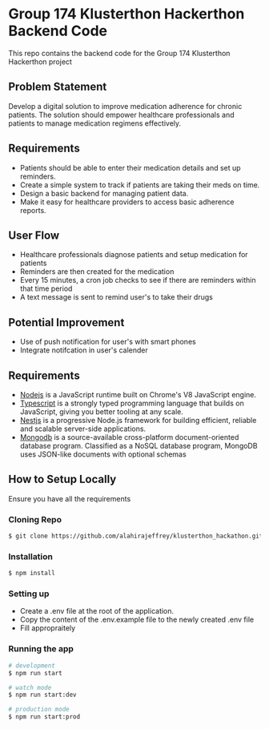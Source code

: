# Group 174 Klusterthon Hackerthon Backend Code

This repo contains the backend code for the Group 174 Klusterthon Hackerthon project

## Problem Statement

Develop a digital solution to improve medication adherence for chronic patients. The solution should empower healthcare professionals and patients to manage medication regimens effectively.

## Requirements

- Patients should be able to enter their medication details and set up reminders.
- Create a simple system to track if patients are taking their meds on time.
- Design a basic backend for managing patient data.
- Make it easy for healthcare providers to access basic adherence reports.

## User Flow

- Healthcare professionals diagnose patients and setup medication for patients
- Reminders are then created for the medication
- Every 15 minutes, a cron job checks to see if there are reminders within that time period
- A text message is sent to remind user's to take their drugs

## Potential Improvement

- Use of push notification for user's with smart phones
- Integrate notifcation in user's calender

## Requirements

- [Nodejs](https://nodejs.org/en/) is a JavaScript runtime built on Chrome's V8 JavaScript engine.
- [Typescript](https://www.typescriptlang.org/) is a strongly typed programming language that builds on JavaScript, giving you better tooling at any scale.
- [Nestjs](https://nestjs.com/) is a progressive Node.js framework for building efficient, reliable and scalable server-side applications.
- [Mongodb](https://www.mongodb.com/) is a source-available cross-platform document-oriented database program. Classified as a NoSQL database program, MongoDB uses JSON-like documents with optional schemas

## How to Setup Locally

Ensure you have all the requirements

### Cloning Repo

```bash
$ git clone https://github.com/alahirajeffrey/klusterthon_hackathon.git
```

### Installation

```bash
$ npm install
```

### Setting up

- Create a .env file at the root of the application.
- Copy the content of the .env.example file to the newly created .env file
- Fill appropraitely

### Running the app

```bash
# development
$ npm run start

# watch mode
$ npm run start:dev

# production mode
$ npm run start:prod
```
